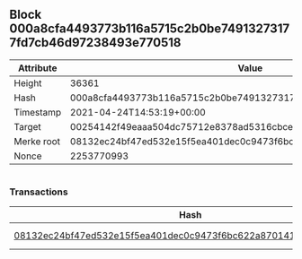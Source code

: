## Block 000a8cfa4493773b116a5715c2b0be74913273177fd7cb46d97238493e770518

Attribute | Value
--- | ---
Height | 36361
Hash | 000a8cfa4493773b116a5715c2b0be74913273177fd7cb46d97238493e770518
Timestamp | 2021-04-24T14:53:19+00:00
Target | 00254142f49eaaa504dc75712e8378ad5316cbcead634704b3734b6271167cc4
Merke root | 08132ec24bf47ed532e15f5ea401dec0c9473f6bc622a87014106619622fb0ce
Nonce | 2253770993

```

```

### Transactions

Hash | Amount
--- | ---
[08132ec24bf47ed532e15f5ea401dec0c9473f6bc622a87014106619622fb0ce](08132ec24bf47ed532e15f5ea401dec0c9473f6bc622a87014106619622fb0ce.md) | 10.00000000 SKEPTI 
